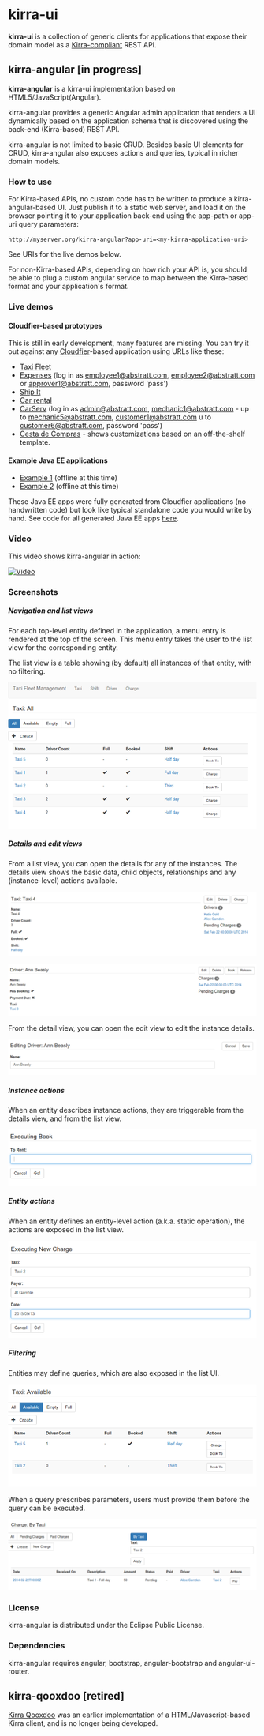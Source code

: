# kirra-ui

**kirra-ui** is a collection of generic clients for applications that expose their domain model as a [Kirra-compliant](///github.com/abstratt/kirra/blob/master/readme.md) REST API.  

## kirra-angular [in progress]

**kirra-angular** is a kirra-ui implementation based on HTML5/JavaScript(Angular). 

kirra-angular provides a generic Angular admin application that renders a UI dynamically based on the 
application schema that is discovered using the back-end (Kirra-based) REST API. 

kirra-angular is not limited to basic CRUD. Besides basic UI elements for CRUD, kirra-angular also exposes actions and queries, typical in richer domain models.

### How to use

For Kirra-based APIs, no custom code has to be written to produce a kirra-angular-based UI. Just publish it to a static web server,
and load it on the browser pointing it to your application back-end using the app-path or app-uri query parameters:

```
http://myserver.org/kirra-angular?app-uri=<my-kirra-application-uri>
```

See URIs for the live demos below.

For non-Kirra-based APIs, depending on how rich your API is, you should be able to plug a custom angular service to map
between the Kirra-based format and your application's format.

### Live demos

#### Cloudfier-based prototypes
This is still in early development, many features are missing. You can try it out against any [Cloudfier](http://cloudfier.com)-based application using URLs like these:

* [Taxi Fleet](https://develop.cloudfier.com/kirra-api/kirra-ng/?app-uri=https://develop.cloudfier.com/services/api-v2/test-cloudfier-examples-taxi-fleet)
* [Expenses](https://develop.cloudfier.com/kirra-api/kirra-ng/?app-uri=https://develop.cloudfier.com/services/api-v2/test-cloudfier-examples-expenses) (log in as employee1@abstratt.com, employee2@abstratt.com or approver1@abstratt.com, password 'pass')
* [Ship It](https://develop.cloudfier.com/kirra-api/kirra-ng/?app-uri=https://develop.cloudfier.com/services/api-v2/test-cloudfier-examples-shipit)
* [Car rental](https://develop.cloudfier.com/kirra-api/kirra-ng/?app-uri=https://develop.cloudfier.com/services/api-v2/test-cloudfier-examples-car-rental)
* [CarServ](https://develop.cloudfier.com/kirra-api/kirra-ng/?app-uri=https://develop.cloudfier.com/services/api-v2/test-cloudfier-examples-carserv) (log in as admin@abstratt.com, mechanic1@abstratt.com - up to mechanic5@abstratt.com, customer1@abstratt.com u to customer6@abstratt.com, password 'pass')
* [Cesta de Compras](http://cdc-seiko.cloudfier.com/index.html) - shows customizations based on an off-the-shelf template. 

#### Example Java EE applications

* [Example 1](http://develop.cloudfier.com/kirra-api/kirra-ng/?app-uri=http://examples-abstratt.rhcloud.com) (offline at this time)
* [Example 2](http://develop.cloudfier.com/kirra-api/kirra-ng/?app-uri=http://examples2-abstratt.rhcloud.com) (offline at this time)

These Java EE apps were fully generated from Cloudfier applications (no handwritten code) but look like typical standalone code you would write by hand. See code for all generated Java EE apps [here](https://textuml.ci.cloudbees.com/job/codegen-examples-JEE/ws/jee/).

### Video

This video shows kirra-angular in action:

[![Video](http://img.youtube.com/vi/twHCj-WddB8/0.jpg)](https://www.youtube.com/watch?v=twHCj-WddB8&t=117)

### Screenshots  

##### Navigation and list views

For each top-level entity defined in the application, a menu entry is rendered at the top of the screen.
This menu entry takes the user to the list view for the corresponding entity.

The list view is a table showing (by default) all instances of that entity, with no filtering.

![Taxi All](docs/images/taxi-list-all.png)

##### Details and edit views

From a list view, you can open the details for any of the instances.
The details view shows the basic data, child objects, relationships
and any (instance-level) actions available.  

![Taxi details](docs/images/taxi-show.png)

![Driver details](docs/images/driver-show.png)

From the detail view, you can open the edit view to edit the instance details.  

![Driver details](docs/images/driver-edit.png)


##### Instance actions

 When an entity describes instance actions, they are triggerable from the details view, 
 and from the list view. 

![Driver booking a taxi](docs/images/driver-book.png)

##### Entity actions

When an entity defines an entity-level action (a.k.a. static operation), the actions are exposed in the list view.

![New charge](docs/images/new-charge.png) 


##### Filtering

Entities may define queries, which are also exposed in the list UI. 

![Taxi Avalable](docs/images/taxi-list-available.png)

When a query prescribes parameters, users must provide them before the query can be executed. 

![Taxi Avalable](docs/images/charge-list-by-taxi.png)

### License

kirra-angular is distributed under the Eclipse Public License. 

### Dependencies

kirra-angular requires angular, bootstrap, angular-bootstrap and angular-ui-router.

## kirra-qooxdoo [retired]

[Kirra Qooxdoo](https://github.com/abstratt/kirra/tree/master/kirra_qooxdoo) was an earlier implementation of a HTML/Javascript-based Kirra client, and is no longer being developed. 
